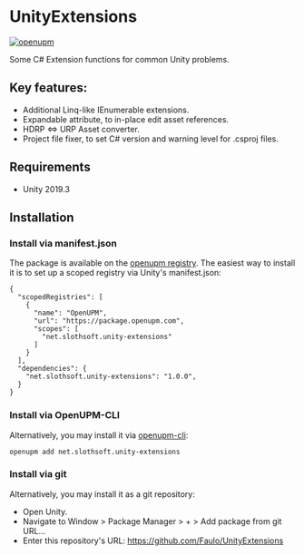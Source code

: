 # UnityExtensions
[![openupm](https://img.shields.io/npm/v/net.slothsoft.unity-extensions?label=openupm&registry_uri=https://package.openupm.com)](https://openupm.com/packages/net.slothsoft.unity-extensions/)

Some C# Extension functions for common Unity problems.

## Key features:
- Additional Linq-like IEnumerable extensions.
- Expandable attribute, to in-place edit asset references.
- HDRP <=> URP Asset converter.
- Project file fixer, to set C# version and warning level for .csproj files.

## Requirements
- Unity 2019.3

## Installation
### Install via manifest.json
The package is available on the [openupm registry](https://openupm.com/packages/net.slothsoft.unity-extensions/). The easiest way to install it is to set up a scoped registry via Unity's manifest.json:
```
{
  "scopedRegistries": [
    {
      "name": "OpenUPM",
      "url": "https://package.openupm.com",
      "scopes": [
		"net.slothsoft.unity-extensions"
      ]
    }
  ],
  "dependencies": {
    "net.slothsoft.unity-extensions": "1.0.0",
  }
}
```

### Install via OpenUPM-CLI
Alternatively, you may install it via [openupm-cli](https://github.com/openupm/openupm-cli):
```
openupm add net.slothsoft.unity-extensions
```

### Install via git
Alternatively, you may install it as a git repository:
- Open Unity.
- Navigate to Window > Package Manager > + > Add package from git URL...
- Enter this repository's URL: https://github.com/Faulo/UnityExtensions